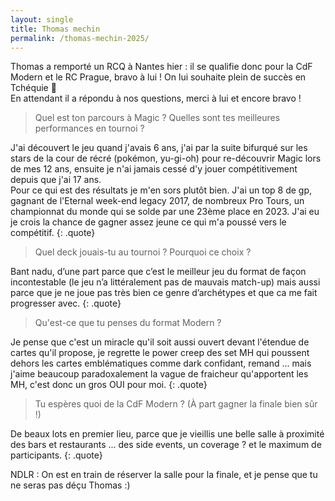 ```yaml
---
layout: single
title: Thomas mechin
permalink: /thomas-mechin-2025/
---
```


Thomas a remporté un RCQ à Nantes hier : il se qualifie donc pour la CdF Modern et le RC Prague, bravo à lui ! On lui souhaite plein de succès en Tchéquie 🤞  
En attendant il a répondu à nos questions, merci à lui et encore bravo !

> Quel est ton parcours à Magic ? Quelles sont tes meilleures performances en tournoi ?

J'ai découvert le jeu quand j'avais 6 ans, j'ai par la suite bifurqué sur les stars de la cour de récré (pokémon, yu-gi-oh) pour re-découvrir Magic lors de mes 12 ans, ensuite je n'ai jamais cessé d'y jouer compétitivement depuis que j'ai 17 ans.  
Pour ce qui est des résultats je m'en sors plutôt bien. J'ai un top 8 de gp, gagnant de l'Eternal week-end legacy 2017, de nombreux Pro Tours, un championnat du monde qui se solde par une 23ème place en 2023. J'ai eu je crois la chance de gagner assez jeune ce qui m'a poussé vers le compétitif.
{: .quote}

> Quel deck jouais-tu au tournoi ? Pourquoi ce choix ?

Bant nadu, d’une part parce que c’est le meilleur jeu du format de façon incontestable (le jeu n’a littéralement pas de mauvais match-up) mais aussi parce que je ne joue pas très bien ce genre d’archétypes et que ca me fait progresser avec.
{: .quote}

> Qu'est-ce que tu penses du format Modern ?

Je pense que c'est un miracle qu'il soit aussi ouvert devant l'étendue de cartes qu'il propose, je regrette le power creep des set MH qui poussent dehors les cartes emblématiques comme dark confidant, remand ... mais j'aime beaucoup paradoxalement la vague de fraicheur qu'apportent les MH, c'est donc un gros OUI pour moi.
{: .quote}

> Tu espères quoi de la CdF Modern ? (À part gagner la finale bien sûr !)

De  beaux lots en premier lieu, parce que je vieillis une belle salle à proximité des bars et restaurants ... des side events, un coverage ? et le maximum de participants.
{: .quote}

NDLR : On est en train de réserver la salle pour la finale, et je pense que tu ne seras pas déçu Thomas :)

